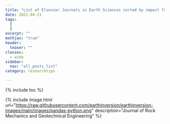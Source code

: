 ```yaml
---
title: "List of Elsevier Journals in Earth Sciences sorted by impact factors"
date: 2021-04-21
tags:
  [
  ]
excerpt: ""
mathjax: "true"
header:
  teaser: ""
classes:
  - wide
sidebar:
  nav: "all_posts_list"
category: researchtips

---
```


{% include toc %}

{% include image.html url="https://raw.githubusercontent.com/earthinversion/earthinversion-images/main/images/pandas-python.png" description="Journal of Rock Mechanics and Geotechnical Engineering" %}